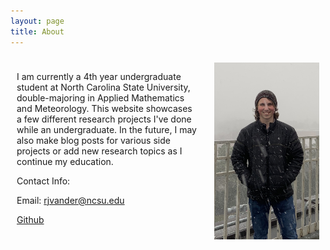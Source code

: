 ```yaml
---
layout: page
title: About
---
```


<style>

.column {
	float: left;
/*	width: 50%;*/
	padding: 10px;
}

.inline-img {
	float: right;
	margin-left: 25px;
	max-width: 12em;
}
</style>


<div class="column">
<img class="inline-img" src="/figures/about_pic.jpeg">

<p>I am currently a 4th year undergraduate student at North Carolina State University, double-majoring in Applied Mathematics and Meteorology.
This website showcases a few different research projects I've done while an undergraduate. In the future, I may also make blog posts for various side projects or add new research topics as I continue my education.</p>

<p>Contact Info:</p>

<p>Email: <a href="mailto:rjvander@ncsu.edu">rjvander@ncsu.edu</a></p>


<p><a href="https://github.com/robertvdd">Github</a></p>

</div>
